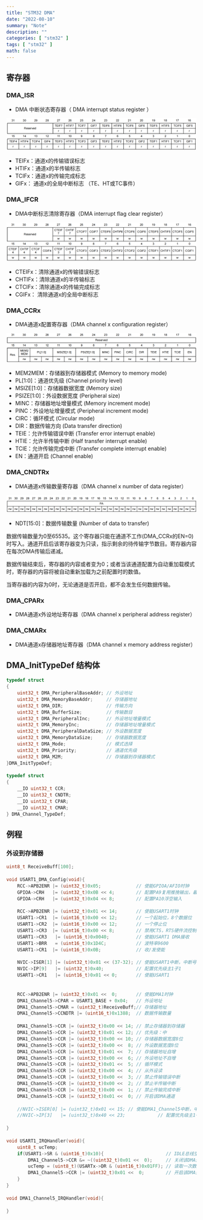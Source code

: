 ```yaml
---
title: "STM32 DMA"
date: "2022-08-10"
summary: "Note"
description: ""
categories: [ "stm32" ]
tags: [ "stm32" ]
math: false
---
```


## 寄存器

### DMA_ISR

- DMA 中断状态寄存器（ DMA interrupt status register ）

<div align="center">
    <img src="1.png" style="max-height:200px"></img>
</div>

- TEIFx：通道x的传输错误标志
- HTIFx：通道x的半传输标志
- TCIFx：通道x的传输完成标志
- GIFx：  通道x的全局中断标志 （TE、HT或TC事件）

### DMA_IFCR

- DMA中断标志清除寄存器（DMA interrupt flag clear register）

<div align="center">
    <img src="2.png" style="max-height:250px"></img>
</div>


- CTEIFx：清除通道x的传输错误标志
- CHTIFx：清除通道x的半传输标志
- CTCIFx：清除通道x的传输完成标志
- CGIFx：  清除通道x的全局中断标志

### DMA_CCRx

- DMA通道x配置寄存器（DMA channel x configuration register）

<div align="center">
    <img src="3.png" style="max-height:200px"></img>
</div>

- MEM2MEM：存储器到存储器模式 (Memory to memory mode)
- PL[1:0]：通道优先级 (Channel priority level)
- MSIZE[1:0]：存储器数据宽度 (Memory size)
- PSIZE[1:0]：外设数据宽度 (Peripheral size)
- MINC：存储器地址增量模式 (Memory increment mode)
- PINC：外设地址增量模式 (Peripheral increment mode)
- CIRC：循环模式 (Circular mode)
- DIR：数据传输方向 (Data transfer direction)
- TEIE：允许传输错误中断 (Transfer error interrupt enable)
- HTIE：允许半传输中断 (Half transfer interrupt enable)
- TCIE：允许传输完成中断 (Transfer complete interrupt enable)
- EN：通道开启 (Channel enable)

### DMA_CNDTRx

- DMA通道x传输数量寄存器（DMA channel x number of data register）

<div align="center">
    <img src="4.png" style="max-height:200px"></img>
</div>

- NDT[15:0]：数据传输数量 (Number of data to transfer)

数据传输数量为0至65535。这个寄存器只能在通道不工作(DMA_CCRx的EN=0)时写入。通道开启后该寄存器变为只读，指示剩余的待传输字节数目。寄存器内容在每次DMA传输后递减。

数据传输结束后，寄存器的内容或者变为0；或者当该通道配置为自动重加载模式时，寄存器的内容将被自动重新加载为之前配置时的数值。

当寄存器的内容为0时，无论通道是否开启，都不会发生任何数据传输。

### DMA_CPARx

- DMA通道x外设地址寄存器（DMA channel x peripheral address register）

### DMA_CMARx

- DMA通道x存储器地址寄存器（DMA channel x memory address register）

## DMA_InitTypeDef 结构体

```c
typedef struct
{
    uint32_t DMA_PeripheralBaseAddr; // 外设地址
    uint32_t DMA_MemoryBaseAddr;     // 存储器地址
    uint32_t DMA_DIR;                // 传输方向
    uint32_t DMA_BufferSize;         // 传输数目
    uint32_t DMA_PeripheralInc;      // 外设地址增量模式
    uint32_t DMA_MemoryInc;          // 存储器地址增量模式
    uint32_t DMA_PeripheralDataSize; // 外设数据宽度
    uint32_t DMA_MemoryDataSize;     // 存储器数据宽度
    uint32_t DMA_Mode;               // 模式选择
    uint32_t DMA_Priority;           // 通道优先级
    uint32_t DMA_M2M;                // 存储器到存储器模式
}DMA_InitTypeDef;

typedef struct
{
    __IO uint32_t CCR;
    __IO uint32_t CNDTR;
    __IO uint32_t CPAR;
    __IO uint32_t CMAR;
} DMA_Channel_TypeDef;
```

## 例程

### 外设到存储器

```c
uint8_t ReceiveBuff[100];

void USART1_DMA_Config(void){
    RCC->APB2ENR |= (uint32_t)0x05;             // 使能GPIOA/AFIO时钟
    GPIOA->CRH   |= (uint32_t)0x0B << 4;        // 配置PA9复用推挽输出，最高50MHZ
    GPIOA->CRH   |= (uint32_t)0x04 << 8;        // 配置PA10浮空输入
    
    RCC->APB2ENR |= (uint32_t)0x01 << 14;       // 使能USART1时钟
    USART1->CR1  |= (uint16_t)0x00 << 12;       // 一个起始位，8个数据位
    USART1->CR2  |= (uint16_t)0x00 << 12;       // 一个停止位
    USART1->CR3  |= (uint16_t)0x00 << 8;        // 禁用CTS，RTS硬件流控制
    USART1->CR3   |= (uint16_t)0x0040;          // 使能USART1 DMA接收
    USART1->BRR   = (uint16_t)0x1D4C;           // 波特率9600
    USART1->CR1  |= (uint16_t)0x0B;             // 收/发使能
    
    NVIC->ISER[1] |= (uint32_t)0x01 << (37-32); // 使能USART1中断，中断号是37
    NVIC->IP[9]   |= (uint32_t)0x40;            // 配置优先级主1子1
    USART1->CR1   |= (uint16_t)0x01 << 0;       // 使能USART1


    RCC->APB2ENR |= (uint32_t)0x01 <<  0;       // 使能DMA1时钟
    DMA1_Channel5->CPAR = USART1_BASE + 0x04;   // 外设地址
    DMA1_Channel5->CMAR = (uint32_t)ReceiveBuff;// 存储器地址
    DMA1_Channel5->CCNDTR |= (uint16_t)0x1388;  // 数据传输数量
    
    DMA1_Channel5->CCR |= (uint32_t)0x00 << 14; // 禁止存储器到存储器
    DMA1_Channel5->CCR |= (uint32_t)0x01 << 12; // 优先级：中
    DMA1_Channel5->CCR |= (uint32_t)0x00 << 10; // 存储器数据宽度8位
    DMA1_Channel5->CCR |= (uint32_t)0x00 <<  8; // 外设数据宽度8位
    DMA1_Channel5->CCR |= (uint32_t)0x01 <<  7; // 存储器地址自增
    DMA1_Channel5->CCR |= (uint32_t)0x00 <<  6; // 外设地址不自增
    DMA1_Channel5->CCR |= (uint32_t)0x01 <<  5; // 循环模式
    DMA1_Channel5->CCR |= (uint32_t)0x00 <<  4; // 从外设读
    DMA1_Channel5->CCR |= (uint32_t)0x00 <<  3; // 禁止传输错误中断
    DMA1_Channel5->CCR |= (uint32_t)0x00 <<  2; // 禁止半传输中断
    DMA1_Channel5->CCR |= (uint32_t)0x00 <<  1; // 禁止传输完成中断
    DMA1_Channel5->CCR |= (uint32_t)0x01 <<  0; // 开启该DMA通道
    
    //NVIC->ISER[0] |= (uint32_t)0x01 << 15; // 使能DMA1_Channel5中断，中断号是15
    //NVIC->IP[3]   |= (uint32_t)0x40 << 23;            // 配置优先级主1子1

}

void USART1_IRQHandler(void){
    uint8_t ucTemp;
    if(USART1->SR & (uint16_t)0x10){                       // IDLE总线空闲标志
        DMA1_Channel5->CCR &= ~((uint32_t)0x01 <<  0);     // 关闭该DMA通道
        ucTemp = (uint8_t)(USARTx->DR & (uint16_t)0x01FF); // 读取一次数据,清除IDLE
        DMA1_Channel5->CCR |= (uint32_t)0x01 <<  0;        // 开启该DMA通道
    }
}

void DMA1_Channel5_IRQHandler(void){
    
}
```

